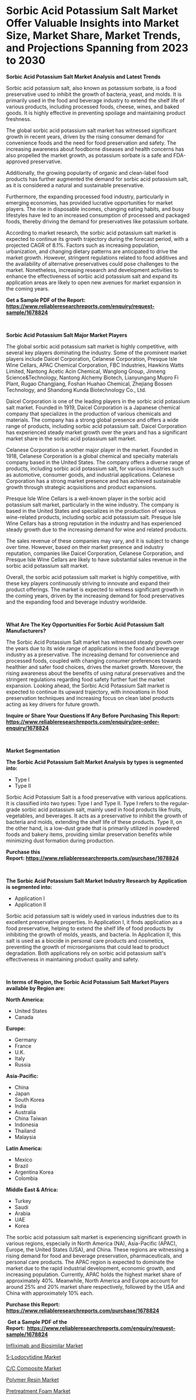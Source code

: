 <p><h1>Sorbic Acid Potassium Salt Market Offer Valuable Insights into Market Size, Market Share, Market Trends, and Projections Spanning from 2023 to 2030</h1></p><p><strong>Sorbic Acid Potassium Salt Market Analysis and Latest Trends</strong></p>
<p><p>Sorbic acid potassium salt, also known as potassium sorbate, is a food preservative used to inhibit the growth of bacteria, yeast, and molds. It is primarily used in the food and beverage industry to extend the shelf life of various products, including processed foods, cheese, wines, and baked goods. It is highly effective in preventing spoilage and maintaining product freshness.</p><p>The global sorbic acid potassium salt market has witnessed significant growth in recent years, driven by the rising consumer demand for convenience foods and the need for food preservation and safety. The increasing awareness about foodborne diseases and health concerns has also propelled the market growth, as potassium sorbate is a safe and FDA-approved preservative.</p><p>Additionally, the growing popularity of organic and clean-label food products has further augmented the demand for sorbic acid potassium salt, as it is considered a natural and sustainable preservative.</p><p>Furthermore, the expanding processed food industry, particularly in emerging economies, has provided lucrative opportunities for market players. The rise in disposable incomes, changing eating habits, and busy lifestyles have led to an increased consumption of processed and packaged foods, thereby driving the demand for preservatives like potassium sorbate.</p><p>According to market research, the sorbic acid potassium salt market is expected to continue its growth trajectory during the forecast period, with a projected CAGR of 8.1%. Factors such as increasing population, urbanization, and changing dietary patterns are anticipated to drive the market growth. However, stringent regulations related to food additives and the availability of alternative preservatives could pose challenges to the market. Nonetheless, increasing research and development activities to enhance the effectiveness of sorbic acid potassium salt and expand its application areas are likely to open new avenues for market expansion in the coming years.</p></p>
<p><strong>Get a Sample PDF of the Report:&nbsp; <a href="https://www.reliableresearchreports.com/enquiry/request-sample/1678824">https://www.reliableresearchreports.com/enquiry/request-sample/1678824</a></strong></p>
<p>&nbsp;</p>
<p><strong>Sorbic Acid Potassium Salt Major Market Players</strong></p>
<p><p>The global sorbic acid potassium salt market is highly competitive, with several key players dominating the industry. Some of the prominent market players include Daicel Corporation, Celanese Corporation, Presque Isle Wine Cellars, APAC Chemical Corporation, FBC Industries, Hawkins Watts Limited, Nantong Acetic Acin Chemical, Wanglong Group, Jinneng Science&Technology, Nantong Alchemy Biotech, Lianyungang Mupro Fi Plant, Rugao Changjiang, Foshan Huahao Chemical, Zhejiang Bossen Technology, and Shandong Kunda Biotechnology Co., Ltd.</p><p>Daicel Corporation is one of the leading players in the sorbic acid potassium salt market. Founded in 1919, Daicel Corporation is a Japanese chemical company that specializes in the production of various chemicals and materials. The company has a strong global presence and offers a wide range of products, including sorbic acid potassium salt. Daicel Corporation has experienced steady market growth over the years and has a significant market share in the sorbic acid potassium salt market.</p><p>Celanese Corporation is another major player in the market. Founded in 1918, Celanese Corporation is a global chemical and specialty materials company based in the United States. The company offers a diverse range of products, including sorbic acid potassium salt, for various industries such as automotive, consumer goods, and industrial applications. Celanese Corporation has a strong market presence and has achieved sustainable growth through strategic acquisitions and product expansions.</p><p>Presque Isle Wine Cellars is a well-known player in the sorbic acid potassium salt market, particularly in the wine industry. The company is based in the United States and specializes in the production of various wine-related products, including sorbic acid potassium salt. Presque Isle Wine Cellars has a strong reputation in the industry and has experienced steady growth due to the increasing demand for wine and related products.</p><p>The sales revenue of these companies may vary, and it is subject to change over time. However, based on their market presence and industry reputation, companies like Daicel Corporation, Celanese Corporation, and Presque Isle Wine Cellars are likely to have substantial sales revenue in the sorbic acid potassium salt market.</p><p>Overall, the sorbic acid potassium salt market is highly competitive, with these key players continuously striving to innovate and expand their product offerings. The market is expected to witness significant growth in the coming years, driven by the increasing demand for food preservatives and the expanding food and beverage industry worldwide.</p></p>
<p>&nbsp;</p>
<p><strong>What Are The Key Opportunities For Sorbic Acid Potassium Salt Manufacturers?</strong></p>
<p><p>The Sorbic Acid Potassium Salt market has witnessed steady growth over the years due to its wide range of applications in the food and beverage industry as a preservative. The increasing demand for convenience and processed foods, coupled with changing consumer preferences towards healthier and safer food choices, drives the market growth. Moreover, the rising awareness about the benefits of using natural preservatives and the stringent regulations regarding food safety further fuel the market expansion. Looking ahead, the Sorbic Acid Potassium Salt market is expected to continue its upward trajectory, with innovations in food preservation techniques and increasing focus on clean label products acting as key drivers for future growth.</p></p>
<p><strong>Inquire or Share Your Questions If Any Before Purchasing This Report: <a href="https://www.reliableresearchreports.com/enquiry/pre-order-enquiry/1678824">https://www.reliableresearchreports.com/enquiry/pre-order-enquiry/1678824</a></strong></p>
<p>&nbsp;</p>
<p><strong>Market Segmentation</strong></p>
<p><strong>The Sorbic Acid Potassium Salt Market Analysis by types is segmented into:</strong></p>
<p><ul><li>Type I</li><li>Type II</li></ul></p>
<p><p>Sorbic Acid Potassium Salt is a food preservative with various applications. It is classified into two types: Type I and Type II. Type I refers to the regular-grade sorbic acid potassium salt, mainly used in food products like fruits, vegetables, and beverages. It acts as a preservative to inhibit the growth of bacteria and molds, extending the shelf life of these products. Type II, on the other hand, is a low-dust grade that is primarily utilized in powdered foods and bakery items, providing similar preservation benefits while minimizing dust formation during production.</p></p>
<p><strong>Purchase this Report:&nbsp;<a href="https://www.reliableresearchreports.com/purchase/1678824">https://www.reliableresearchreports.com/purchase/1678824</a></strong></p>
<p>&nbsp;</p>
<p><strong>The Sorbic Acid Potassium Salt Market Industry Research by Application is segmented into:</strong></p>
<p><ul><li>Application I</li><li>Application II</li></ul></p>
<p><p>Sorbic acid potassium salt is widely used in various industries due to its excellent preservative properties. In Application I, it finds application as a food preservative, helping to extend the shelf life of food products by inhibiting the growth of molds, yeasts, and bacteria. In Application II, this salt is used as a biocide in personal care products and cosmetics, preventing the growth of microorganisms that could lead to product degradation. Both applications rely on sorbic acid potassium salt's effectiveness in maintaining product quality and safety.</p></p>
<p>&nbsp;</p>
<p><strong>In terms of Region, the Sorbic Acid Potassium Salt Market Players available by Region are:</strong></p>
<p>
    <p> <strong> North America: </strong>
        <ul>
            <li>United States</li>
            <li>Canada</li>
        </ul>
        </p> 
    <p> <strong> Europe: </strong>
        <ul>
            <li>Germany</li>
            <li>France</li>
            <li>U.K.</li>
            <li>Italy</li>
            <li>Russia</li>
        </ul>
        </p> 
    <p> <strong> Asia-Pacific: </strong>
        <ul>
            <li>China</li>
            <li>Japan</li>
            <li>South Korea</li>
            <li>India</li>
            <li>Australia</li>
            <li>China Taiwan</li>
            <li>Indonesia</li>
            <li>Thailand</li>
            <li>Malaysia</li>
        </ul>
        </p> 
    <p> <strong> Latin America: </strong>
        <ul>
            <li>Mexico</li>
            <li>Brazil</li>
            <li>Argentina Korea</li>
            <li>Colombia</li>
        </ul>
        </p> 
    <p> <strong> Middle East & Africa: </strong>
        <ul>
            <li>Turkey</li>
            <li>Saudi</li>
            <li>Arabia</li>
            <li>UAE</li>
            <li>Korea</li>
        </ul>
    </p>
    </p>
<p><p>The sorbic acid potassium salt market is experiencing significant growth in various regions, especially in North America (NA), Asia-Pacific (APAC), Europe, the United States (USA), and China. These regions are witnessing a rising demand for food and beverage preservation, pharmaceuticals, and personal care products. The APAC region is expected to dominate the market due to the rapid industrial development, economic growth, and increasing population. Currently, APAC holds the highest market share of approximately 40%. Meanwhile, North America and Europe account for around 25% and 20% market share respectively, followed by the USA and China with approximately 10% each.</p></p>
<p><strong>Purchase this Report: <a href="https://www.reliableresearchreports.com/purchase/1678824">https://www.reliableresearchreports.com/purchase/1678824</a></strong></p>
<p>&nbsp;<strong>Get a Sample PDF of the Report:&nbsp;&nbsp;<a href="https://www.reliableresearchreports.com/enquiry/request-sample/1678824">https://www.reliableresearchreports.com/enquiry/request-sample/1678824</a></strong></p>
<p><strong></strong></p>
<p><p><a href="https://github.com/kholmovskayalyudmila/Market-Research-Report-List-1/blob/main/infliximab-and-biosimilar-market.md">Infliximab and Biosimilar Market</a></p><p><a href="https://www.linkedin.com/pulse/5-lodocytidine-market-size-share-global-analysis-report-2023/">5-Lodocytidine Market</a></p><p><a href="https://github.com/zebdakicsin/Market-Research-Report-List-1/blob/main/cc-composite-market.md">C/C Composite Market</a></p><p><a href="https://medium.com/@candiceveum/polymer-resin-market-size-growth-forecast-2023-2030-344d0a93826f">Polymer Resin Market</a></p><p><a href="https://www.linkedin.com/pulse/pretreatment-foam-market-insights-players-forecast-till/">Pretreatment Foam Market</a></p></p>